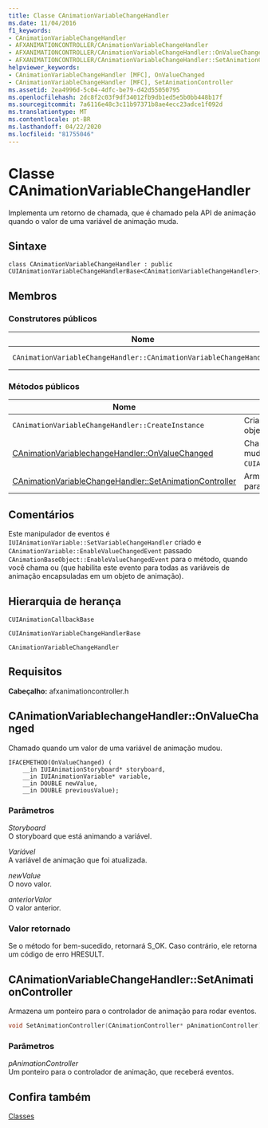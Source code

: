 ```yaml
---
title: Classe CAnimationVariableChangeHandler
ms.date: 11/04/2016
f1_keywords:
- CAnimationVariableChangeHandler
- AFXANIMATIONCONTROLLER/CAnimationVariableChangeHandler
- AFXANIMATIONCONTROLLER/CAnimationVariableChangeHandler::OnValueChanged
- AFXANIMATIONCONTROLLER/CAnimationVariableChangeHandler::SetAnimationController
helpviewer_keywords:
- CAnimationVariableChangeHandler [MFC], OnValueChanged
- CAnimationVariableChangeHandler [MFC], SetAnimationController
ms.assetid: 2ea4996d-5c04-4dfc-be79-d42d55050795
ms.openlocfilehash: 2dc8f2c03f9df34012fb9db1ed5e5b0bb448b17f
ms.sourcegitcommit: 7a6116e48c3c11b97371b8ae4ecc23adce1f092d
ms.translationtype: MT
ms.contentlocale: pt-BR
ms.lasthandoff: 04/22/2020
ms.locfileid: "81755046"
---
```

# <a name="canimationvariablechangehandler-class"></a>Classe CAnimationVariableChangeHandler

Implementa um retorno de chamada, que é chamado pela API de animação quando o valor de uma variável de animação muda.

## <a name="syntax"></a>Sintaxe

```
class CAnimationVariableChangeHandler : public CUIAnimationVariableChangeHandlerBase<CAnimationVariableChangeHandler>;
```

## <a name="members"></a>Membros

### <a name="public-constructors"></a>Construtores públicos

|Nome|Descrição|
|----------|-----------------|
|`CAnimationVariableChangeHandler::CAnimationVariableChangeHandler`|Constrói um objeto `CAnimationVariableChangeHandler`.|

### <a name="public-methods"></a>Métodos públicos

|Nome|Descrição|
|----------|-----------------|
|`CAnimationVariableChangeHandler::CreateInstance`|Cria uma `CAnimationVariableChangeHandler` instância de objeto.|
|[CAnimationVariablechangeHandler::OnValueChanged](#onvaluechanged)|Chamado quando um valor de uma variável de animação mudou. (Substitui `CUIAnimationVariableChangeHandlerBase::OnValueChanged`.)|
|[CAnimationVariableChangeHandler::SetAnimationController](#setanimationcontroller)|Armazena um ponteiro para o controlador de animação para rodar eventos.|

## <a name="remarks"></a>Comentários

Este manipulador de eventos é `IUIAnimationVariable::SetVariableChangeHandler` criado e `CAnimationVariable::EnableValueChangedEvent` passado `CAnimationBaseObject::EnableValueChangedEvent` para o método, quando você chama ou (que habilita este evento para todas as variáveis de animação encapsuladas em um objeto de animação).

## <a name="inheritance-hierarchy"></a>Hierarquia de herança

`CUIAnimationCallbackBase`

`CUIAnimationVariableChangeHandlerBase`

`CAnimationVariableChangeHandler`

## <a name="requirements"></a>Requisitos

**Cabeçalho:** afxanimationcontroller.h

## <a name="canimationvariablechangehandleronvaluechanged"></a><a name="onvaluechanged"></a>CAnimationVariablechangeHandler::OnValueChanged

Chamado quando um valor de uma variável de animação mudou.

```
IFACEMETHOD(OnValueChanged) (
    __in IUIAnimationStoryboard* storyboard,
    __in IUIAnimationVariable* variable,
    __in DOUBLE newValue,
    __in DOUBLE previousValue);
```

### <a name="parameters"></a>Parâmetros

*Storyboard*<br/>
O storyboard que está animando a variável.

*Variável*<br/>
A variável de animação que foi atualizada.

*newValue*<br/>
O novo valor.

*anteriorValor*<br/>
O valor anterior.

### <a name="return-value"></a>Valor retornado

Se o método for bem-sucedido, retornará S_OK. Caso contrário, ele retorna um código de erro HRESULT.

## <a name="canimationvariablechangehandlersetanimationcontroller"></a><a name="setanimationcontroller"></a>CAnimationVariableChangeHandler::SetAnimationController

Armazena um ponteiro para o controlador de animação para rodar eventos.

```cpp
void SetAnimationController(CAnimationController* pAnimationController);
```

### <a name="parameters"></a>Parâmetros

*pAnimationController*<br/>
Um ponteiro para o controlador de animação, que receberá eventos.

## <a name="see-also"></a>Confira também

[Classes](../../mfc/reference/mfc-classes.md)
